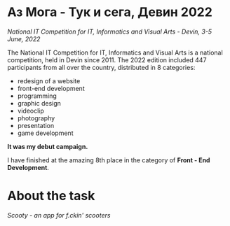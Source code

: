 # Аз Мога - Тук и сега, Девин 2022

*National IT Competition for IT, Informatics and Visual Arts - Devin, 3-5 June, 2022*

The National IT Competition for IT, Informatics and Visual Arts is a national competition, held in Devin since 2011. The 2022 edition included 447 participants from all over the country, distributed in 8 categories:

* redesign of a website
* front-end development
* programming
* graphic design
* videoclip
* photography
* presentation
* game development

**It was my debut campaign.**

I have finished at the amazing 8th place in the category of **Front - End Development**.

# About the task

*Scooty - an app for f.ckin' scooters*

